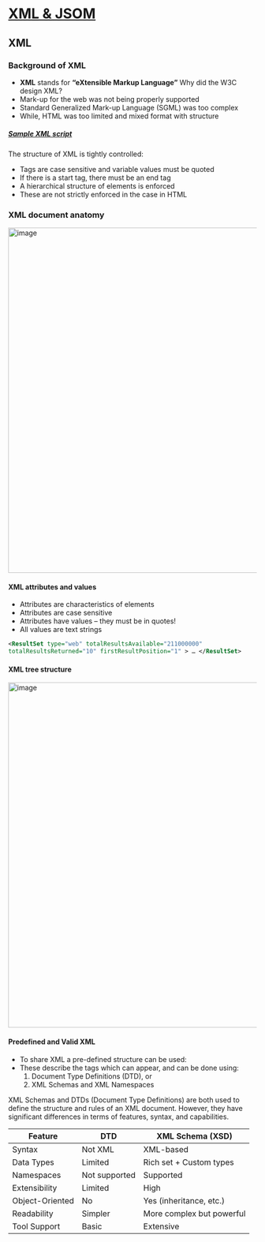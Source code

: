 # [XML & JSOM](https://github.com/Hanif-K-Musaheb/Year-2-CompSci-Notes/blob/main/WAD/wad.md)
## XML
### Background of XML
 - **XML**	stands	for	**“eXtensible	Markup Language”**
Why	did	the	W3C	design	XML?
 - Mark-up	for	the	web	was	not	being	properly supported
 - Standard	Generalized	Mark-up	Language	(SGML)	was	too	complex	
 - While,	HTML	was	too	limited	and	mixed	format	with structure

##### [Sample XML script](https://github.com/Hanif-K-Musaheb/Year-2-CompSci-Notes/blob/main/WAD/sampleXML.xml)

The	structure	of	XML	is	tightly	controlled:

- Tags	are	case	sensitive	and	variable	values	must	be	quoted	
- If	there	is	a	start	tag,	there	must	be	an	end	tag
- A	hierarchical	structure	of	elements	is	enforced	
- These	are	not	strictly	enforced	in	the	case	in	HTML

### XML document anatomy
<img width = "700" alt="image" src="https://github.com/user-attachments/assets/7b636a58-1aed-4e6d-8620-4dcf38a41be7" />

#### XML attributes and values
- Attributes	are	characteristics	of	elements	
- Attributes	are	case	sensitive	
- Attributes	have	values	–	they	must	be	in	quotes!	
- All	values	are	text	strings
```XML
<ResultSet type="web" totalResultsAvailable="211000000"
totalResultsReturned="10" firstResultPosition="1" > … </ResultSet>
```

#### XML tree structure
<img width = "700" alt="image" src="https://github.com/user-attachments/assets/9e21e3f7-ad14-427a-8546-881bb4cf9bec" />


#### Predefined and Valid XML
 - To	share	XML	a	pre-defined	structure	can	be	used:	
 - These	describe	the	tags	which	can	appear,	and	can	be	done	using:	
    1. Document	Type	Definitions	(DTD),	or		
    2. XML	Schemas	and	XML	Namespaces

XML Schemas and DTDs (Document Type Definitions) are both used to define the structure and rules of an XML document. However, they have significant differences in terms of features, syntax, and capabilities.

| Feature         | DTD           | XML Schema (XSD)          |
| --------------- | ------------- | ------------------------- |
| Syntax          | Not XML       | XML-based                 |
| Data Types      | Limited       | Rich set + Custom types   |
| Namespaces      | Not supported | Supported                 |
| Extensibility   | Limited       | High                      |
| Object-Oriented | No            | Yes (inheritance, etc.)   |
| Readability     | Simpler       | More complex but powerful |
| Tool Support    | Basic         | Extensive                 |

      


  
